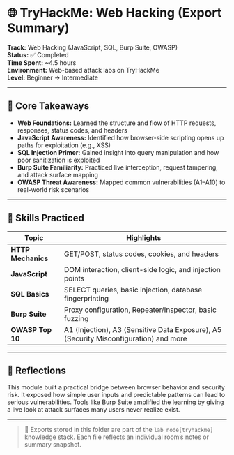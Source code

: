 # 🌐 TryHackMe: Web Hacking (Export Summary)

**Track:** Web Hacking (JavaScript, SQL, Burp Suite, OWASP)  
**Status:** ✅ Completed  
**Time Spent:** ~4.5 hours  
**Environment:** Web-based attack labs on TryHackMe  
**Level:** Beginner → Intermediate

---

## 🔑 Core Takeaways

- **Web Foundations:** Learned the structure and flow of HTTP requests, responses, status codes, and headers  
- **JavaScript Awareness:** Identified how browser-side scripting opens up paths for exploitation (e.g., XSS)  
- **SQL Injection Primer:** Gained insight into query manipulation and how poor sanitization is exploited  
- **Burp Suite Familiarity:** Practiced live interception, request tampering, and attack surface mapping  
- **OWASP Threat Awareness:** Mapped common vulnerabilities (A1–A10) to real-world risk scenarios

---

## 🧠 Skills Practiced

| Topic                | Highlights                                                                 |
|---------------------|-----------------------------------------------------------------------------|
| **HTTP Mechanics**   | GET/POST, status codes, cookies, and headers                                |
| **JavaScript**       | DOM interaction, client-side logic, and injection points                    |
| **SQL Basics**       | SELECT queries, basic injection, database fingerprinting                    |
| **Burp Suite**       | Proxy configuration, Repeater/Inspector, basic fuzzing                      |
| **OWASP Top 10**     | A1 (Injection), A3 (Sensitive Data Exposure), A5 (Security Misconfiguration) and more |

---

## 💭 Reflections

This module built a practical bridge between browser behavior and security risk. It exposed how simple user inputs and predictable patterns can lead to serious vulnerabilities. Tools like Burp Suite amplified the learning by giving a live look at attack surfaces many users never realize exist.

---

> 📁 Exports stored in this folder are part of the `lab_node[tryhackme]` knowledge stack. Each file reflects an individual room’s notes or summary snapshot.
